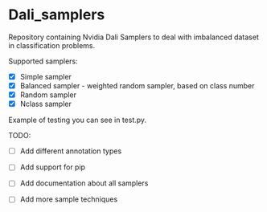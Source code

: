 # Dali_samplers

Repository containing Nvidia Dali Samplers to deal with imbalanced dataset in classification problems. 

Supported samplers:
- [x] Simple sampler
- [x] Balanced sampler - weighted random sampler, based on class number
- [x] Random sampler
- [x] Nclass sampler

Example of testing you can see in test.py.

TODO:
- [ ] Add different annotation types
- [ ] Add support for pip
- [ ] Add documentation about all samplers
- [ ] Add more sample techniques 

